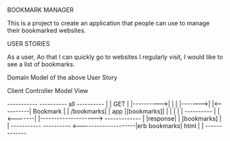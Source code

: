 BOOKMARK MANAGER

This is a project to create an application that people can use to manage their bookmarked websites.

USER STORIES

As a user,
Ao that I can quickly go to websites I regularly visit,
I would like to see a list of bookmarks.

Domain Model of the above User Story

   Client         Controller                   Model         View

 -----------          ----------     all     ----------
|           |   GET  |          |---------->|          |
|           |------->|          |<----------| Bookmark |
| /bookmarks|        |    app   |[bookmarks]|          |
|           |        |          |            ----------
|           |<-------|          |--------------------> -------------
|           |response|          |     [bookmarks]     |             |
 -----------          ---------- <--------------------|erb bookmarks|
                                          html        |             |
                                                       -------------
